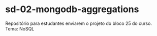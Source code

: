 # sd-02-mongodb-aggregations
Repositório para estudantes enviarem o projeto do bloco 25 do curso. Tema: NoSQL

